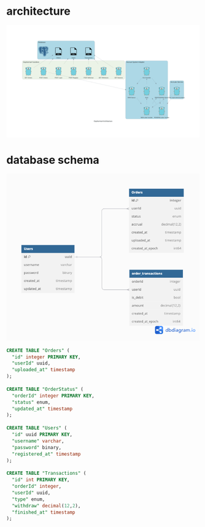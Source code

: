 # architecture
![Architecture diagram](gophermart_architecture.png)
# database schema
![database schema](gophermart_db.png)

```sql
CREATE TABLE "Orders" (
  "id" integer PRIMARY KEY,
  "userId" uuid,
  "uploaded_at" timestamp
);

CREATE TABLE "OrderStatus" (
  "orderId" integer PRIMARY KEY,
  "status" enum,
  "updated_at" timestamp
);

CREATE TABLE "Users" (
  "id" uuid PRIMARY KEY,
  "username" varchar,
  "password" binary,
  "registered_at" timestamp
);

CREATE TABLE "Transactions" (
  "id" int PRIMARY KEY,
  "orderId" integer,
  "userId" uuid,
  "type" enum,
  "withdraw" decimal(12,2),
  "finished_at" timestamp
);
```
